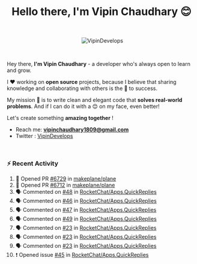 <!--### Hi 👋 Vipin Chaudhary here!-->
<h1 align="center">Hello there, I'm Vipin Chaudhary 😊</h1>
	
<br />
<div align="center">
<p>&nbsp;<img align="center" src="https://github-readme-stats.vercel.app/api/?username=VipinDevelops&show_icons=true&title_color=C9D1D9&icon_color=58A6FF&border_color=30363D&text_color=C9D1D9&bg_color=0d1117" alt="VipinDevelops" /></p>
</div>


<br />

Hey there, **I'm Vipin Chaudhary** - a  developer who's always open to learn and grow. 


I ❤️ working on **open source** projects, because I believe that sharing knowledge and collaborating with others is the 🔑 to success.

My mission 🚀 is to write clean and elegant code that **solves real-world problems**. And if I can do it with a 😊 on my face, even better!

 Let's create something **amazing together** ! 
 
 - Reach me: **vipinchaudhary1809@gmail.com**
 - Twitter : [VipinDevelops](https://twitter.com/VipinDevelops)
<br />


### :zap: Recent Activity

<!--START_SECTION:activity-->
1. 💪 Opened PR [#6729](https://github.com/makeplane/plane/pull/6729) in [makeplane/plane](https://github.com/makeplane/plane)
2. 💪 Opened PR [#6712](https://github.com/makeplane/plane/pull/6712) in [makeplane/plane](https://github.com/makeplane/plane)
3. 🗣 Commented on [#48](https://github.com/RocketChat/Apps.QuickReplies/pull/48#issuecomment-2692761695) in [RocketChat/Apps.QuickReplies](https://github.com/RocketChat/Apps.QuickReplies)
4. 🗣 Commented on [#46](https://github.com/RocketChat/Apps.QuickReplies/issues/46#issuecomment-2692761497) in [RocketChat/Apps.QuickReplies](https://github.com/RocketChat/Apps.QuickReplies)
5. 🗣 Commented on [#47](https://github.com/RocketChat/Apps.QuickReplies/issues/47#issuecomment-2692761249) in [RocketChat/Apps.QuickReplies](https://github.com/RocketChat/Apps.QuickReplies)
6. 🗣 Commented on [#49](https://github.com/RocketChat/Apps.QuickReplies/issues/49#issuecomment-2692760822) in [RocketChat/Apps.QuickReplies](https://github.com/RocketChat/Apps.QuickReplies)
7. 🗣 Commented on [#23](https://github.com/RocketChat/Apps.QuickReplies/pull/23#issuecomment-2689770821) in [RocketChat/Apps.QuickReplies](https://github.com/RocketChat/Apps.QuickReplies)
8. 🗣 Commented on [#23](https://github.com/RocketChat/Apps.QuickReplies/pull/23#issuecomment-2689770174) in [RocketChat/Apps.QuickReplies](https://github.com/RocketChat/Apps.QuickReplies)
9. 🗣 Commented on [#23](https://github.com/RocketChat/Apps.QuickReplies/pull/23#issuecomment-2689769567) in [RocketChat/Apps.QuickReplies](https://github.com/RocketChat/Apps.QuickReplies)
10. ❗ Opened issue [#45](https://github.com/RocketChat/Apps.QuickReplies/issues/45) in [RocketChat/Apps.QuickReplies](https://github.com/RocketChat/Apps.QuickReplies)
<!--END_SECTION:activity-->

  
